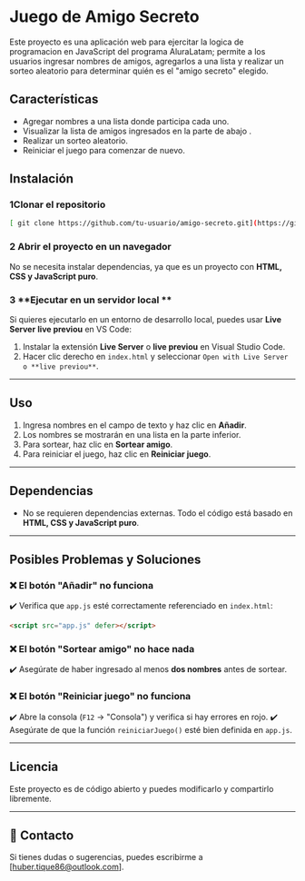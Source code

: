 # Juego de Amigo Secreto

Este proyecto es una aplicación web para ejercitar la logica de programacion en JavaScript del programa AluraLatam; permite a los usuarios ingresar nombres de amigos,
agregarlos a una lista y realizar un sorteo aleatorio para determinar quién es el "amigo secreto" elegido.

## Características
- Agregar nombres a una lista donde participa cada uno.
- Visualizar la lista de amigos ingresados en la parte de abajo  .
- Realizar un sorteo aleatorio.
- Reiniciar el juego para comenzar de nuevo.

##  Instalación
### 1️**Clonar el repositorio**
```bash
[ git clone https://github.com/tu-usuario/amigo-secreto.git](https://github.com/HuberTique/amigoSecretoAlura.git)
```
### 2️ **Abrir el proyecto en un navegador**
No se necesita instalar dependencias, ya que es un proyecto con **HTML, CSS y JavaScript puro**.

### 3️ **Ejecutar en un servidor local **
Si quieres ejecutarlo en un entorno de desarrollo local, puedes usar **Live Server** **live previou** en VS Code:
1. Instalar la extensión **Live Server** o **live previou** en Visual Studio Code.
2. Hacer clic derecho en `index.html` y seleccionar `Open with Live Server o **live previou**`.

---

##  Uso
1. Ingresa nombres en el campo de texto y haz clic en **Añadir**.
2. Los nombres se mostrarán en una lista en la parte inferior.
3. Para sortear, haz clic en **Sortear amigo**.
4. Para reiniciar el juego, haz clic en **Reiniciar juego**.

---

##  Dependencias
- No se requieren dependencias externas. Todo el código está basado en **HTML, CSS y JavaScript puro**.

---

##  Posibles Problemas y Soluciones
### ❌ **El botón "Añadir" no funciona**
✔️ Verifica que `app.js` esté correctamente referenciado en `index.html`:
```html
<script src="app.js" defer></script>
```

### ❌ **El botón "Sortear amigo" no hace nada**
✔️ Asegúrate de haber ingresado al menos **dos nombres** antes de sortear.

### ❌ **El botón "Reiniciar juego" no funciona**
✔️ Abre la consola (`F12` → "Consola") y verifica si hay errores en rojo.
✔️ Asegúrate de que la función `reiniciarJuego()` esté bien definida en `app.js`.

---

## Licencia
Este proyecto es de código abierto y puedes modificarlo y compartirlo libremente.

---

## 📩 Contacto
Si tienes dudas o sugerencias, puedes escribirme a [huber.tique86@outlook.com].

